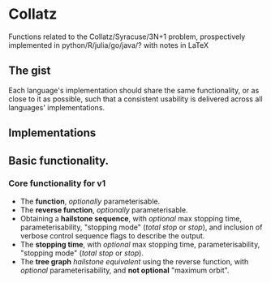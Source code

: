# Collatz
Functions related to the Collatz/Syracuse/3N+1 problem, prospectively implemented in python/R/julia/go/java/? with notes in LaTeX
## The gist
Each language's implementation should share the same functionality, or as close to it as possible, such that a consistent usability is delivered across all languages' implementations.
## Implementations
## Basic functionality.
### Core functionality for v1
* The **function**, _optionally_ parameterisable.
* The **reverse function**, _optionally_ parameterisable.
* Obtaining a **hailstone sequence**, with _optional_ max stopping time, parameterisability, "stopping mode" (_total stop_ or _stop_), and inclusion of verbose control sequence flags to describe the output.
* The **stopping time**, with _optional_ max stopping time, parameterisability, "stopping mode" (_total stop_ or _stop_).
* The **tree graph** _hailstone equivalent_ using the reverse function, with _optional_ parameterisability, and **not optional** "maximum orbit".
